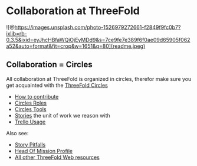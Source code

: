 # Collaboration at ThreeFold

![@https://images.unsplash.com/photo-1526979272661-f2849f9fc0b7?ixlib=rb-0.3.5&ixid=eyJhcHBfaWQiOjEyMDd9&s=7ce9fe7e389f6f0ae09d65905f062a52&auto=format&fit=crop&w=1651&q=80](readme.jpeg)


## Collaboration = Circles

All collaboration at ThreeFold is organized in circles, therefor make sure you get acquainted with the [ThreeFold Circles](/circles/README.md)

- [How to contribute](/collaboration/contributing_in_agile_org.md)
- [Circles Roles](/collaboration/circles_roles.md)
- [Circles Tools](/collaboration/circles_tools.md)
- [Stories](/collaboration/stories.md) the unit of work we reason with
- [Trello Usage](/collaboration/trello_usage.md)

Also see:
- [Story Pitfalls](/collaboration/story_pitfalls.md)
- [Head Of Mission Profile](/collaboration/head_of_mission_profile.md)
- [All other ThreeFold Web resources](/web_resources.md)
